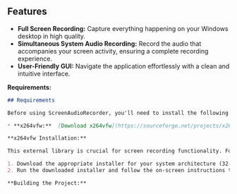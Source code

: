 ## Features

* **Full Screen Recording:** Capture everything happening on your Windows desktop in high quality.
* **Simultaneous System Audio Recording:** Record the audio that accompanies your screen activity, ensuring a complete recording experience.
* **User-Friendly GUI:** Navigate the application effortlessly with a clean and intuitive interface.

**Requirements:**

```markdown
## Requirements

Before using ScreenAudioRecorder, you'll need to install the following software:

* **x264vfw:**  [Download x264vfw](https://sourceforge.net/projects/x264vfw/files/)

**x264vfw Installation:**

This external library is crucial for screen recording functionality. Follow these steps to install it:

1. Download the appropriate installer for your system architecture (32-bit or 64-bit) from the provided link.
2. Run the downloaded installer and follow the on-screen instructions to complete the installation.

**Building the Project:**

